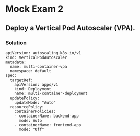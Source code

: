 # Mock Exam 2
## Deploy a Vertical Pod Autoscaler (VPA).
### Solution
```
apiVersion: autoscaling.k8s.io/v1
kind: VerticalPodAutoscaler
metadata:
  name: multi-container-vpa
  namespace: default
spec:
  targetRef:
    apiVersion: apps/v1
    kind: Deployment
    name: multi-container-deployment
  updatePolicy:
    updateMode: "Auto"
  resourcePolicy:
    containerPolicies:
    - containerName: backend-app
      mode: Auto
    - containerName: frontend-app
      mode: "Off"
```
